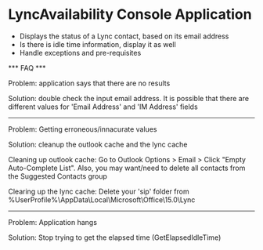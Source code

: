 
# LyncAvailability Console Application

- Displays the status of a Lync contact, based on its email address
- Is there is idle time information, display it as well
- Handle exceptions and pre-requisites

*** FAQ ***

Problem: application says that there are no results

Solution: double check the input email address. It is possible that there are different 
values for 'Email Address' and 'IM Address' fields

***

Problem: Getting erroneous/innacurate values

Solution: cleanup the outlook cache and the lync cache

Cleaning up outlook cache:
Go to Outlook Options > Email > Click "Empty Auto-Complete List".
Also, you may want/need to delete all contacts from the Suggested Contacts group

Clearing up the lync cache:
Delete your 'sip' folder from
%UserProfile%\AppData\Local\Microsoft\Office\15.0\Lync

***

Problem: Application hangs

Solution: Stop trying to get the elapsed time (GetElapsedIdleTime)
